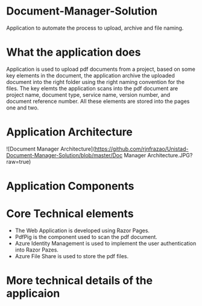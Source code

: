 # Document-Manager-Solution
Application to automate the process to upload, archive and file naming.

# What the application does
Application is used to upload pdf documents from a project, based on some key elements in the document, the application archive the uploaded document into the right folder using the right naming convention for the files. The key elemts the application scans into the pdf document are project name, document type, service name, version number, and document reference number. All these elements are stored into the pages one and two.

# Application Architecture

![Document Manager Architecture](https://github.com/rjnfrazao/Unistad-Document-Manager-Solution/blob/master/Doc Manager Architecture.JPG?raw=true)

# Application Components

# Core Technical elements
- The Web Application is developed using Razor Pages.
- PdfPig is the component used to scan the pdf document.
- Azure Identity Management is used to implement the user authentication into Razor Pazes.
- Azure File Share is used to store the pdf files.

# More technical details of the applicaion
